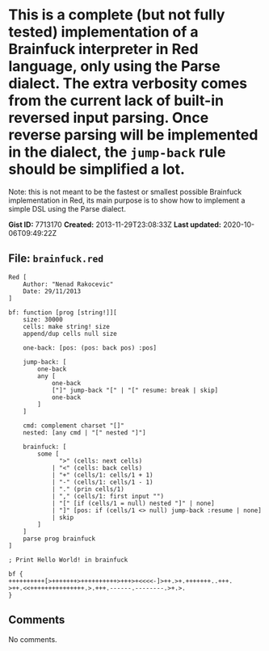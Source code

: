 # This is a complete (but not fully tested) implementation of a Brainfuck interpreter in Red language, only using the Parse dialect. The extra verbosity comes from the current lack of built-in reversed input parsing. Once reverse parsing will be implemented in the dialect, the `jump-back` rule should be simplified a lot.

Note: this is not meant to be the fastest or smallest possible Brainfuck implementation in Red, its main purpose is to show how to implement a simple DSL using the Parse dialect.

**Gist ID:** 7713170
**Created:** 2013-11-29T23:08:33Z
**Last updated:** 2020-10-06T09:49:22Z

## File: `brainfuck.red`

```Red
Red [
    Author: "Nenad Rakocevic"
    Date: 29/11/2013
]

bf: function [prog [string!]][
	size: 30000
	cells: make string! size
	append/dup cells null size

	one-back: [pos: (pos: back pos) :pos]

	jump-back: [
		one-back
		any [
			one-back 
			["]" jump-back "[" | "[" resume: break | skip]
			one-back
		]
	]

	cmd: complement charset "[]"
	nested: [any cmd | "[" nested "]"]

	brainfuck: [
		some [
			  ">" (cells: next cells)
			| "<" (cells: back cells)
			| "+" (cells/1: cells/1 + 1)
			| "-" (cells/1: cells/1 - 1)
			| "." (prin cells/1)
			| "," (cells/1: first input "")
			| "[" [if (cells/1 = null) nested "]" | none]
			| "]" [pos: if (cells/1 <> null) jump-back :resume | none]
			| skip
		]
	]
	parse prog brainfuck
]

; Print Hello World! in brainfuck

bf {
++++++++++[>+++++++>++++++++++>+++>+<<<<-]>++.>+.+++++++..+++.
>++.<<+++++++++++++++.>.+++.------.--------.>+.>.
}
```

## Comments

No comments.
